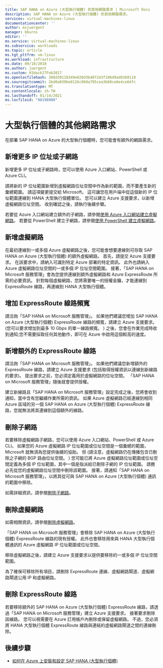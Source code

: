 ```yaml
---
title: SAP HANA on Azure (大型執行個體) 的其他網路需求 | Microsoft Docs
description: SAP HANA on Azure (大型執行個體) 的其他網路需求。
services: virtual-machines-linux
documentationcenter: ''
author: msjuergent
manager: bburns
editor: ''
ms.service: virtual-machines-linux
ms.subservice: workloads
ms.topic: article
ms.tgt_pltfrm: vm-linux
ms.workload: infrastructure
ms.date: 09/10/2018
ms.author: juergent
ms.custom: H1Hack27Feb2017
ms.openlocfilehash: 308d30118349e020d3b407243f106d9ad8368118
ms.sourcegitcommit: 2bd0a039be8126c969a795cea3b60ce8e4ce64fc
ms.translationtype: MT
ms.contentlocale: zh-TW
ms.lasthandoff: 01/14/2021
ms.locfileid: "98198980"
---
```

# <a name="additional-network-requirements-for-large-instances"></a>大型執行個體的其他網路需求

在部署 SAP HANA on Azure 的大型執行個體時，您可能會有額外的網路需求。

## <a name="add-more-ip-addresses-or-subnets"></a>新增更多 IP 位址或子網路

新增更多 IP 位址或子網路時，您可以使用 Azure 入口網站、PowerShell 或 Azure CLI。

請將新的 IP 位址範圍新增到虛擬網路位址空間中作為新的範圍，而不要產生新的彙總範圍。 請這項變更提交給 Microsoft。 這可讓您在用戶端中從這個新的 IP 位址範圍連線到 HANA 大型執行個體單位。 您可以建立 Azure 支援要求，以新增虛擬網路位址空間。 收到確認之後，請執行後續步驟。

若要從 Azure 入口網站建立額外的子網路，請參閱[使用 Azure 入口網站建立虛擬網路](../../../virtual-network/manage-virtual-network.md#create-a-virtual-network)。 若要從 PowerShell 建立子網路，請參閱[使用 PowerShell 建立虛擬網路](../../../virtual-network/manage-virtual-network.md#create-a-virtual-network)。

## <a name="add-virtual-networks"></a>新增虛擬網路

在最初連線到一或多個 Azure 虛擬網路之後，您可能會想要連線到可存取 SAP HANA on Azure (大型執行個體) 的額外虛擬網路。 首先，請提交 Azure 支援要求。 在該要求中，請納入可識別特定 Azure 部署的特定資訊。 此外也請納入 Azure 虛擬網路位址空間的一或多個 IP 位址空間範圍。 接著，「SAP HANA on Microsoft 服務管理」會為您提供連線到額外虛擬網路和 Azure ExpressRoute 所需的必要資訊。 針對每個虛擬網路，您將需要唯一的授權金鑰，才能連線到 ExpressRoute 線路，再連線到 HANA 大型執行個體。

## <a name="increase-expressroute-circuit-bandwidth"></a>增加 ExpressRoute 線路頻寬

請洽詢「SAP HANA on Microsoft 服務管理」。 如果他們建議您增加 SAP HANA on Azure (大型執行個體) ExpressRoute 線路的頻寬，請建立 Azure 支援要求。  (您可以要求增加到最多 10 Gbps 的單一線路頻寬。 ) 之後，您會在作業完成時收到通知;您不需要採取任何其他動作，即可在 Azure 中啟用這個較高的速度。

## <a name="add-an-additional-expressroute-circuit"></a>新增額外的 ExpressRoute 線路

請洽詢「SAP HANA on Microsoft 服務管理」。 如果他們建議您新增額外的 ExpressRoute 線路，請建立 Azure 支援要求 (包括取得授權資訊以連線到新線路的要求)。 提出要求之前，您必須定義用於虛擬網路的位址空間。 「SAP HANA on Microsoft 服務管理」隨後就會提供授權。

建立新線路且「SAP HANA on Microsoft 服務管理」設定完成之後，您將會收到通知，當中含有您繼續作業所需的資訊。 如果 Azure 虛擬網路已經連線到相同 Azure 區域的另一個 SAP HANA on Azure (大型執行個體) ExpressRoute 線路，您就無法將其連線到這個額外的線路。

## <a name="delete-a-subnet"></a>刪除子網路

若要移除虛擬網路子網路，您可以使用 Azure 入口網站、PowerShell 或 Azure CLI。 如果您的 Azure 虛擬網路 IP 位址範圍或位址空間是一個彙總的範圍，Microsoft 就無須為您提供後續的協助。 但 (請注意，虛擬網路仍在傳播包含已刪除之子網的 BGP 路由位址空間。 ) 您可能已將 Azure 虛擬網路位址範圍或位址空間定義為多個 IP 位址範圍，其中一個是指派給已刪除子網的 IP 位址範圍。 請務必先從您的虛擬網路位址空間中刪除該範圍。 接著，請通知「SAP HANA on Microsoft 服務管理」，以將其從可與 SAP HANA on Azure (大型執行個體) 通訊的範圍中移除。

如需詳細資訊，請參閱[刪除子網路](../../../virtual-network/virtual-network-manage-subnet.md#delete-a-subnet)。

## <a name="delete-a-virtual-network"></a>刪除虛擬網路

如需相關資訊，請參閱[刪除虛擬網路](../../../virtual-network/manage-virtual-network.md#delete-a-virtual-network)。

「SAP HANA on Microsoft 服務管理」會移除 SAP HANA on Azure (大型執行個體) ExpressRoute 線路的現有授權。 此外也會移除用來與 HANA 大型執行個體通訊的 Azure 虛擬網路 IP 位址範圍或位址空間。

移除虛擬網路之後，請建立 Azure 支援要求以提供要移除的一或多個 IP 位址空間範圍。

為了確保可移除所有項目，請刪除 ExpressRoute 連線、虛擬網路閘道、虛擬網路閘道公用 IP 和虛擬網路。

## <a name="delete-an-expressroute-circuit"></a>刪除 ExpressRoute 線路

若要移除額外的 SAP HANA on Azure (大型執行個體) ExpressRoute 線路，請透過「SAP HANA on Microsoft 服務管理」建立 Azure 支援要求。 接著要求刪除該線路。 您可以視需要在 Azure 訂用帳戶內刪除或保留虛擬網路。 不過，您必須將 HANA 大型執行個體 ExpressRoute 線路與連結的虛擬網路閘道之間的連線刪除。

## <a name="next-steps"></a>後續步驟

- [如何在 Azure 上安裝和設定 SAP HANA (大型執行個體)](hana-installation.md)
